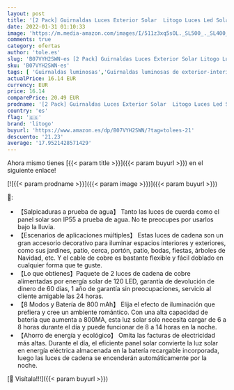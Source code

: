 ```yaml
---
layout: post
title: '[2 Pack] Guirnaldas Luces Exterior Solar  Litogo Luces Led Solares Exteriores Jardin 12m 120 LED 8 Modos Cadena de Luces Decoracion para Navidad  Terraza  Fiestas  Bodas  Patio  Jardines  Festivales'
date: 2022-01-31 01:10:33
image: 'https://m.media-amazon.com/images/I/511z3xq5sOL._SL500_._SL400_.jpg'
comments: true
category: ofertas
author: 'tole.es'
slug: 'B07VYH2SWN-es [2 Pack] Guirnaldas Luces Exterior Solar Litogo Luces Led...'
sku: 'B07VYH2SWN-es'
tags: [ 'Guirnaldas luminosas','Guirnaldas luminosas de exterior-interior','Iluminación','litogo','navidad', ]
actualPrice: 16.14 EUR
currency: EUR
price: 16.14
comparePrice: 20.49 EUR
prodname: '[2 Pack] Guirnaldas Luces Exterior Solar  Litogo Luces Led Solares Exteriores Jardin 12m 120 LED 8 Modos Cadena de Luces Decoracion para Navidad  Terraza  Fiestas  Bodas  Patio  Jardines  Festivales'
country: 'es'
flag: '🇪🇸'
brand: 'litogo'
buyurl: 'https://www.amazon.es/dp/B07VYH2SWN/?tag=tolees-21'
descuento: '21.23'
average: '17.9521428571429'
---
```


Ahora mismo tienes [{{< param title >}}]({{< param buyurl >}}) en el siguiente enlace!

[![{{< param prodname >}}]({{< param image >}})]({{< param buyurl >}})

🔎:

- 【Salpicaduras a prueba de agua】 Tanto las luces de cuerda como el panel solar son IP55 a prueba de agua. No te preocupes por usarlos bajo la lluvia.
- 【Escenarios de aplicaciones múltiples】 Estas luces de cadena son un gran accesorio decorativo para iluminar espacios interiores y exteriores, como sus jardines, patio, cerca, portón, patio, bodas, fiestas, árboles de Navidad, etc. Y el cable de cobre es bastante flexible y fácil doblado en cualquier forma que te guste.
- 【Lo que obtienes】Paquete de 2 luces de cadena de cobre alimentadas por energía solar de 120 LED, garantía de devolución de dinero de 60 días, 1 año de garantía sin preocupaciones, servicio al cliente amigable las 24 horas.
- 【8 Modos y Batería de 800 mAh】 Elija el efecto de iluminación que prefiera y cree un ambiente romántico. Con una alta capacidad de batería que aumenta a 800MA, esta luz solar solo necesita cargar de 6 a 8 horas durante el día y puede funcionar de 8 a 14 horas en la noche.
- 【Ahorro de energía y ecológico】 Omita las facturas de electricidad más altas. Durante el día, el eficiente panel solar convierte la luz solar en energía eléctrica almacenada en la batería recargable incorporada, luego las luces de cadena se encenderán automáticamente por la noche.

[🛒 Visítala!!!]({{< param buyurl >}})
